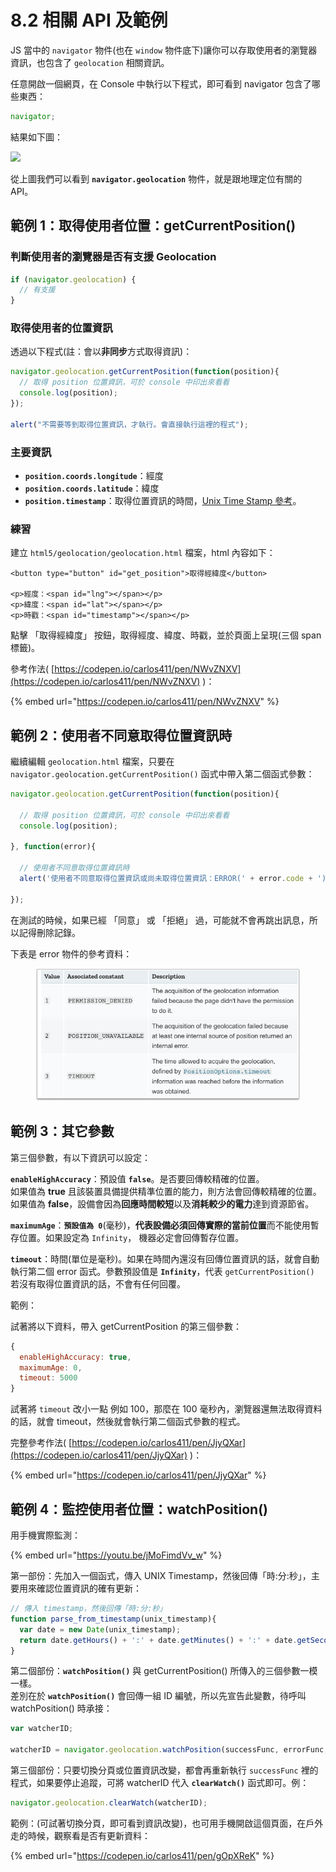 # 8.2 相關 API 及範例

JS 當中的 `navigator` 物件(也在 `window` 物件底下)讓你可以存取使用者的瀏覽器資訊，也包含了 `geolocation` 相關資訊。

任意開啟一個網頁，在 Console 中執行以下程式，即可看到 navigator 包含了哪些東西：

```javascript
navigator;
```

結果如下圖：

![](../.gitbook/assets/navigator\_geolocation.png)

從上圖我們可以看到 **`navigator.geolocation`** 物件，就是跟地理定位有關的 API。



## 範例 1：取得使用者位置：getCurrentPosition()

### 判斷使用者的瀏覽器是否有支援 Geolocation

```javascript
if (navigator.geolocation) {
  // 有支援
}
```

### 取得使用者的位置資訊

透過以下程式(註：會以**非同步**方式取得資訊)：

```javascript
navigator.geolocation.getCurrentPosition(function(position){
  // 取得 position 位置資訊，可於 console 中印出來看看
  console.log(position);
});

alert("不需要等到取得位置資訊，才執行。會直接執行這裡的程式");
```

### 主要資訊

* **`position.coords.longitude`**：經度
* **`position.coords.latitude`**：緯度
* **`position.timestamp`**：取得位置資訊的時間，[Unix Time Stamp 參考](https://www.unixtimestamp.com/)。



### 練習

建立 `html5/geolocation/geolocation.html` 檔案，html 內容如下：

```markup
<button type="button" id="get_position">取得經緯度</button>

<p>經度：<span id="lng"></span></p>
<p>緯度：<span id="lat"></span></p>
<p>時戳：<span id="timestamp"></span></p>
```

點擊 「取得經緯度」 按鈕，取得經度、緯度、時戳，並於頁面上呈現(三個 span 標籤)。



參考作法( [https://codepen.io/carlos411/pen/NWvZNXV](https://codepen.io/carlos411/pen/NWvZNXV) )：

{% embed url="https://codepen.io/carlos411/pen/NWvZNXV" %}



## 範例 2：使用者不同意取得位置資訊時



繼續編輯 `geolocation.html` 檔案，只要在 `navigator.geolocation.getCurrentPosition()` 函式中帶入第二個函式參數：

```javascript
navigator.geolocation.getCurrentPosition(function(position){
  
  // 取得 position 位置資訊，可於 console 中印出來看看
  console.log(position);
  
}, function(error){

  // 使用者不同意取得位置資訊時
  alert('使用者不同意取得位置資訊或尚未取得位置資訊：ERROR(' + error.code + '): ' + error.message);
  
});
```

在測試的時候，如果已經 「同意」 或 「拒絕」 過，可能就不會再跳出訊息，所以記得刪除記錄。



下表是 error 物件的參考資料：

<figure><img src="../.gitbook/assets/geolocation_error.png" alt=""><figcaption></figcaption></figure>



## 範例 3：其它參數

第三個參數，有以下資訊可以設定：

**`enableHighAccuracy`**：預設值 **`false`**。是否要回傳較精確的位置。\
如果值為 **true** 且該裝置具備提供精準位置的能力，則方法會回傳較精確的位置。\
如果值為 **false**，設備會因為**回應時間較短**以及**消耗較少的電力**達到資源節省。

**`maximumAge`**：**`預設值為 0`**(毫秒)，**代表設備必須回傳實際的當前位置**而不能使用暫存位置。如果設定為 `Infinity`， 機器必定會回傳暫存位置。

**`timeout`**：時間(單位是毫秒)。如果在時間內還沒有回傳位置資訊的話，就會自動執行第二個 error 函式。參數預設值是 **`Infinity`**，代表 `getCurrentPosition()` 若沒有取得位置資訊的話，不會有任何回覆。



範例：

試著將以下資料，帶入 getCurrentPosition 的第三個參數：

```javascript
{
  enableHighAccuracy: true,
  maximumAge: 0,
  timeout: 5000
}
```

試著將 `timeout` 改小一點 例如 100，那麼在 100 毫秒內，瀏覽器還無法取得資料的話，就會 timeout，然後就會執行第二個函式參數的程式。



完整參考作法( [https://codepen.io/carlos411/pen/JjyQXar](https://codepen.io/carlos411/pen/JjyQXar) )：

{% embed url="https://codepen.io/carlos411/pen/JjyQXar" %}



## 範例 4：監控使用者位置：watchPosition()

用手機實際監測：

{% embed url="https://youtu.be/jMoFimdVv_w" %}



第一部份：先加入一個函式，傳入 UNIX Timestamp，然後回傳「時:分:秒」，主要用來確認位置資訊的確有更新：

```javascript
// 傳入 timestamp，然後回傳「時:分:秒」
function parse_from_timestamp(unix_timestamp){
  var date = new Date(unix_timestamp);
  return date.getHours() + ':' + date.getMinutes() + ':' + date.getSeconds();
}
```

第二個部份：**`watchPosition()`** 與 getCurrentPosition() 所傳入的三個參數一模一樣。\
差別在於 **`watchPosition()`** 會回傳一組 ID 編號，所以先宣告此變數，待呼叫 watchPosition() 時承接：

```javascript
var watcherID;

watcherID = navigator.geolocation.watchPosition(successFunc, errorFunc, options);
```

第三個部份：只要切換分頁或位置資訊改變，都會再重新執行 `successFunc` 裡的程式，如果要停止追蹤，可將 watcherID 代入 **`clearWatch()`** 函式即可。例：

```javascript
navigator.geolocation.clearWatch(watcherID);
```



範例：(可試著切換分頁，即可看到資訊改變)，也可用手機開啟這個頁面，在戶外走的時候，觀察看是否有更新資料：

{% embed url="https://codepen.io/carlos411/pen/gOpXReK" %}






